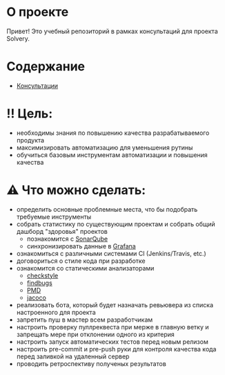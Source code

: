 # О проекте

Привет! Это учебный репозиторий в рамках консультаций для проекта Solvery.

# Содержание

- [Консультации](doc/meetups/README.md)


# ‼️ Цель:

- необходимы знания по повышению качества разрабатываемого продукта
- максимизировать автоматизацию для уменьшения рутины
- обучиться базовым инструментам автоматизации и повышения качества

# ⚠️ Что можно сделать:

- определить основные проблемные места, что бы подобрать требуемые инструменты
- собрать статистику по существующим проектам и собрать общий дашборд "здоровья" проектов
    - познакомится с [SonarQube](https://www.sonarqube.org)
    - синхронизировать данные в [Grafana](https://grafana.com)
- ознакомиться с различными системами CI (Jenkins/Travis, etc.)
- договориться о стиле кода при разработке
- ознакомится со статическими анализаторами
    - [checkstyle](https://checkstyle.sourceforge.io)
    - [findbugs](http://findbugs.sourceforge.net)
    - [PMD](https://pmd.github.io)
    - [jacoco](https://github.com/jacoco/jacoco)
- реализовать бота, который будет назначать ревьювера из списка настроенного для проекта
- запретить пуш в мастер всем разработчикам
- настроить проверку пуллреквеста при мерже в главную ветку и запрещать мере при отклонении одного из критерия
- настроить запуск автоматических тестов перед новым релизом
- настроить pre-commit и pre-push руки для контроля качества кода перед заливкой на удаленный сервер
- проводить ретроспективу полученых результатов